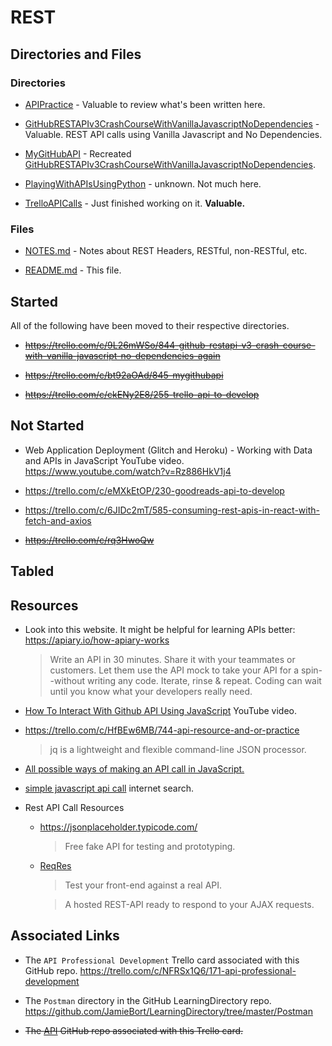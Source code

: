 # REST

## Directories and Files

### Directories
* [APIPractice](https://github.com/JamieBort/LearningDirectory/tree/master/API/REST/APIPractice) - Valuable to review what's been written here.

* [GitHubRESTAPIv3CrashCourseWithVanillaJavascriptNoDependencies](https://github.com/JamieBort/LearningDirectory/tree/master/API/REST/GitHubRESTAPIv3CrashCourseWithVanillaJavascriptNoDependencies) - Valuable. REST API calls using Vanilla Javascript and No Dependencies.

* [MyGitHubAPI](https://github.com/JamieBort/LearningDirectory/tree/master/API/REST/MyGitHubAPI) - Recreated [GitHubRESTAPIv3CrashCourseWithVanillaJavascriptNoDependencies](https://github.com/JamieBort/LearningDirectory/tree/master/API/REST/GitHubRESTAPIv3CrashCourseWithVanillaJavascriptNoDependencies).

* [PlayingWithAPIsUsingPython]() - unknown. Not much here.

* [TrelloAPICalls](https://github.com/JamieBort/LearningDirectory/tree/master/API/REST/TrelloAPICalls) - Just finished working on it.  **Valuable.**

### Files
* [NOTES.md](https://github.com/JamieBort/LearningDirectory/blob/master/API/README.md) - Notes about REST Headers, RESTful, non-RESTful, etc.

* [README.md](https://github.com/JamieBort/LearningDirectory/blob/master/API/README.md) - This file.


## Started
All of the following have been moved to their respective directories.
* ~~https://trello.com/c/9L26mWSo/844-github-restapi-v3-crash-course-with-vanilla-javascript-no-dependencies-again~~

* ~~https://trello.com/c/bt92aOAd/845-mygithubapi~~

* ~~https://trello.com/c/ckENy2E8/255-trello-api-to-develop~~

## Not Started
* Web Application Deployment (Glitch and Heroku) - Working with Data and APIs in JavaScript YouTube video.
https://www.youtube.com/watch?v=Rz886HkV1j4

* https://trello.com/c/eMXkEtOP/230-goodreads-api-to-develop

* https://trello.com/c/6JIDc2mT/585-consuming-rest-apis-in-react-with-fetch-and-axios

* ~~https://trello.com/c/rq3HwoQw~~

## Tabled

## Resources

* Look into this website. It might be helpful for learning APIs better: https://apiary.io/how-apiary-works
    > Write an API in 30 minutes. Share it with your teammates or customers. Let them use the API mock to take your API for a spin--without writing any code. Iterate, rinse & repeat. Coding can wait until you know what your developers really need.

* [How To Interact With Github API Using JavaScript](https://www.youtube.com/watch?v=PPLorPKmHBA) YouTube video.

* https://trello.com/c/HfBEw6MB/744-api-resource-and-or-practice
    >jq is a lightweight and flexible command-line JSON processor.

* [All possible ways of making an API call in JavaScript.](https://levelup.gitconnected.com/all-possible-ways-of-making-an-api-call-in-plain-javascript-c0dee3c11b8b)

* [simple javascript api call](https://www.google.com/search?q=simple+javascript+api+call&oq=simple+javascript+api+call&aqs=chrome..69i57.4772j0j7&sourceid=chrome&ie=UTF-8) internet search.

* Rest API Call Resources
    * https://jsonplaceholder.typicode.com/
        >Free fake API for testing and prototyping.

    * [ReqRes](https://reqres.in/)
        >Test your front-end against a real API.

        >A hosted REST-API ready to respond to your AJAX requests.

## Associated Links

* The `API Professional Development` Trello card associated with this GitHub repo.
https://trello.com/c/NFRSx1Q6/171-api-professional-development

* The `Postman` directory in the GitHub LearningDirectory repo.
https://github.com/JamieBort/LearningDirectory/tree/master/Postman

* ~~The [API](https://github.com/JamieBort/LearningDirectory/tree/master/API) GitHub repo associated with this Trello card.~~